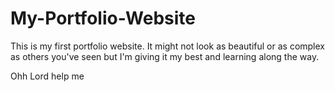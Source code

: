 # My-Portfolio-Website
This is my first portfolio website. It might not look as beautiful or as complex as others you've seen but I'm giving it my best and learning along the way.

Ohh Lord help me